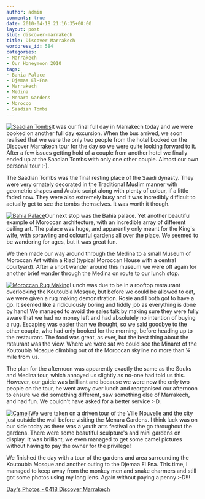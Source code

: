 ```yaml
---
author: admin
comments: true
date: 2010-04-18 21:16:35+00:00
layout: post
slug: discover-marrakech
title: Discover Marrakech
wordpress_id: 584
categories:
- Marrakech
- Our Honeymoon 2010
tags:
- Bahia Palace
- Djemaa El-Fna
- Marrakech
- Medina
- Menara Gardens
- Morocco
- Saadian Tombs
---
```


[![Saadian Tombs](http://travel.perry-online.me.uk/files/2010/04/img_7318-150x150.jpg)](http://travel.perry-online.me.uk/2010/04/18/discover-marrakech/img_7318/)It was our final full day in Marrakech today and we were booked on another full day excursion. When the bus arrived, we soon realised that we were the only two people from the hotel booked on the Discover Marrakech tour for the day so we were quite looking forward to it. After a few issues getting hold of a couple from another hotel we finally ended up at the Saadian Tombs with only one other couple. Almost our own personal tour :-). <!-- more -->

The Saadian Tombs was the final resting place of the Saadi dynasty. They were very ornately decorated in the Traditional Muslim manner with geometric shapes and Arabic script along with plenty of colour, if a little faded now. They were also extremely busy and it was incredibly difficult to actually get to see the tombs themselves. It was worth it though.

[![Bahia Palace](http://travel.perry-online.me.uk/files/2010/04/img_7369-150x150.jpg)](http://travel.perry-online.me.uk/2010/04/18/discover-marrakech/img_7369/)Our next stop was the Bahia palace. Yet another beautiful example of Moroccan architecture, with an incredible array of different ceiling art. The palace was huge, and apparently only meant for the King's wife, with sprawling and colourful gardens all over the place. We seemed to be wandering for ages, but it was great fun.

We then made our way around through the Medina to a small Museum of Moroccan Art within a Riad (typical Moroccan House with a central courtyard). After a short wander around this museum we were off again for another brief wander through the Medina on route to our lunch stop.

[![Moroccan Rug Making](http://travel.perry-online.me.uk/files/2010/04/img_7427-150x150.jpg)](http://travel.perry-online.me.uk/2010/04/18/discover-marrakech/img_7427/)Lunch was due to be in a rooftop restaurant overlooking the Koutoubia Mosque, but before we could be allowed to eat, we were given a rug making demonstration. Rosie and I both got to have a go. It seemed like a ridiculously boring and fiddly job as everything is done by hand! We managed to avoid the sales talk by making sure they were fully aware that we had no money left and had absolutely no intention of buying a rug. Escaping was easier than we thought, so we said goodbye to the other couple, who had only booked for the morning, before heading up to the restaurant. The food was great, as ever, but the best thing about the rstaurant was the view. Where we were sat we could see the Minaret of the Koutoubia Mosque climbing out of the Moroccan skyline no more than ¼ mile from us.

The plan for the afternoon was apparently exactly the same as the Souks and Medina tour, which annoyed us slightly as no-one had told us this. However, our guide was brilliant and because we were now the only two people on the tour, he went away over lunch and reorganised our afternoon to ensure we did something different, saw something else of Marrakech, and had fun. We couldn't have asked for a better service :-D.

[![Camel!](http://travel.perry-online.me.uk/files/2010/04/img_7453-150x150.jpg)](http://travel.perry-online.me.uk/2010/04/18/discover-marrakech/img_7453/)We were taken on a driven tour of the Ville Nouvelle and the city just outside the wall before visiting the Menara Gardens. I think luck was on our side today as there was a youth arts festival on the go throughout the gardens. There were some beautiful sculpture's and mini gardens on display. It was brilliant, we even managed to get some camel pictures without having to pay the owner for the privilege!

We finished the day with a tour of the gardens and area surrounding the Koutoubia Mosque and another outing to the Djemaa El Fna. This time, I managed to keep away from the monkey men and snake charmers and still got some photos using my long lens. Again without paying a penny :-D!!!


[Day's Photos - 0418 Discover Marrakech](http://photos.perry-online.me.uk/travel/2010/0412-0419-our-honeymoon/0418-discover-marrakech/)
